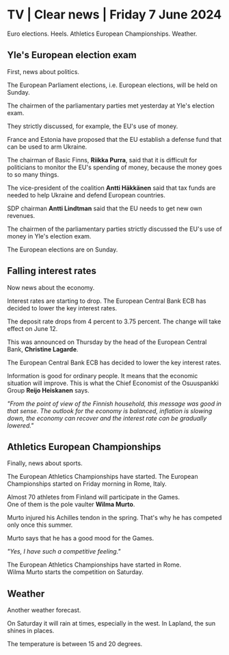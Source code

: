 # TV \| Clear news \| Friday 7 June 2024

Euro elections. Heels. Athletics European Championships. Weather.

## Yle's European election exam

First, news about politics.

The European Parliament elections, i.e. European elections, will be held on Sunday.

The chairmen of the parliamentary parties met yesterday at Yle's election exam.

They strictly discussed, for example, the EU's use of money.

France and Estonia have proposed that the EU establish a defense fund that can be used to arm Ukraine.

The chairman of Basic Finns, **Riikka Purra**, said that it is difficult for politicians to monitor the EU's spending of money, because the money goes to so many things.

The vice-president of the coalition **Antti Häkkänen** said that tax funds are needed to help Ukraine and defend European countries.

SDP chairman **Antti Lindtman** said that the EU needs to get new own revenues.

The chairmen of the parliamentary parties strictly discussed the EU's use of money in Yle's election exam.

The European elections are on Sunday.

## Falling interest rates

Now news about the economy.

Interest rates are starting to drop. The European Central Bank ECB has decided to lower the key interest rates.

The deposit rate drops from 4 percent to 3.75 percent. The change will take effect on June 12.

This was announced on Thursday by the head of the European Central Bank, **Christine Lagarde**.

The European Central Bank ECB has decided to lower the key interest rates.

Information is good for ordinary people. It means that the economic situation will improve. This is what the Chief Economist of the Osuuspankki Group **Reijo Heiskanen** says.

*"From the point of view of the Finnish household, this message was good in that sense. The outlook for the economy is balanced, inflation is slowing down, the economy can recover and the interest rate can be gradually lowered."*

## Athletics European Championships

Finally, news about sports.

The European Athletics Championships have started. The European Championships started on Friday morning in Rome, Italy.

Almost 70 athletes from Finland will participate in the Games.\
One of them is the pole vaulter **Wilma Murto**.

Murto injured his Achilles tendon in the spring. That's why he has competed only once this summer.

Murto says that he has a good mood for the Games.

*"Yes, I have such a competitive feeling."*

The European Athletics Championships have started in Rome.\
Wilma Murto starts the competition on Saturday.

## Weather

Another weather forecast.

On Saturday it will rain at times, especially in the west. In Lapland, the sun shines in places.

The temperature is between 15 and 20 degrees.
